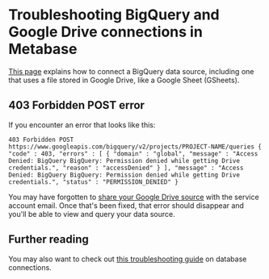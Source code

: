 # Troubleshooting BigQuery and Google Drive connections in Metabase

[This page](../administration-guide/databases/bigquery) explains how to connect a BigQuery data source, including one that uses a file stored in Google Drive, like a Google Sheet (GSheets). 

## 403 Forbidden POST error

If you encounter an error that looks like this: 

```
403 Forbidden POST https://www.googleapis.com/bigquery/v2/projects/PROJECT-NAME/queries { "code" : 403, "errors" : [ { "domain" : "global", "message" : "Access Denied: BigQuery BigQuery: Permission denied while getting Drive credentials.", "reason" : "accessDenied" } ], "message" : "Access Denied: BigQuery BigQuery: Permission denied while getting Drive credentials.", "status" : "PERMISSION_DENIED" }
```

You may have forgotten to [share your Google Drive source](../administration-guide/databases/bigquery/#share-your-google-drive-source-with-the-service-account) with the service account email. Once that's been fixed, that error should disappear and you'll be able to view and query your data source.

## Further reading

You may also want to check out [this troubleshooting guide](datawarehouse) on database connections.
